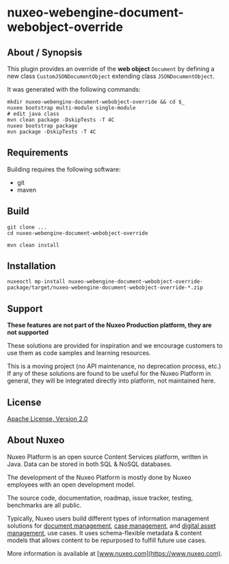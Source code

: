 # nuxeo-webengine-document-webobject-override

## About / Synopsis

This plugin provides an override of the **web object** `Document` by defining a new class `CustomJSONDocumentObject` extending class `JSONDocumentObject`.

It was generated with the following commands:
```
mkdir nuxeo-webengine-document-webobject-override && cd $_
nuxeo bootstrap multi-module single-module
# edit java class
mvn clean package -DskipTests -T 4C
nuxeo bootstrap package
mvn package -DskipTests -T 4C
```

## Requirements

Building requires the following software:

* git
* maven

## Build

```
git clone ...
cd nuxeo-webengine-document-webobject-override

mvn clean install
```

## Installation

```
nuxeoctl mp-install nuxeo-webengine-document-webobject-override-package/target/nuxeo-webengine-document-webobject-override-*.zip
```

## Support

**These features are not part of the Nuxeo Production platform, they are not supported**

These solutions are provided for inspiration and we encourage customers to use them as code samples and learning resources.

This is a moving project (no API maintenance, no deprecation process, etc.) If any of these solutions are found to be useful for the Nuxeo Platform in general, they will be integrated directly into platform, not maintained here.


## License

[Apache License, Version 2.0](http://www.apache.org/licenses/LICENSE-2.0.html)

## About Nuxeo

Nuxeo Platform is an open source Content Services platform, written in Java. Data can be stored in both SQL & NoSQL databases.

The development of the Nuxeo Platform is mostly done by Nuxeo employees with an open development model.

The source code, documentation, roadmap, issue tracker, testing, benchmarks are all public.

Typically, Nuxeo users build different types of information management solutions for [document management](https://www.nuxeo.com/solutions/document-management/), [case management](https://www.nuxeo.com/solutions/case-management/), and [digital asset management](https://www.nuxeo.com/solutions/dam-digital-asset-management/), use cases. It uses schema-flexible metadata & content models that allows content to be repurposed to fulfill future use cases.

More information is available at [www.nuxeo.com](https://www.nuxeo.com).

